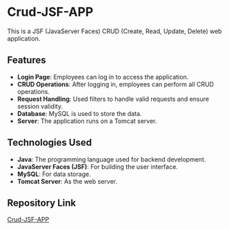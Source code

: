 # Crud-JSF-APP

This is a JSF (JavaServer Faces) CRUD (Create, Read, Update, Delete) web application. 

## Features
- **Login Page**: Employees can log in to access the application.
- **CRUD Operations**: After logging in, employees can perform all CRUD operations.
- **Request Handling**: Used filters to handle valid requests and ensure session validity.
- **Database**: MySQL is used to store the data.
- **Server**: The application runs on a Tomcat server.

## Technologies Used
- **Java**: The programming language used for backend development.
- **JavaServer Faces (JSF)**: For building the user interface.
- **MySQL**: For data storage.
- **Tomcat Server**: As the web server.

## Repository Link
[Crud-JSF-APP](https://github.com/HaithaamKH/Crud-JSF-APP.git)
